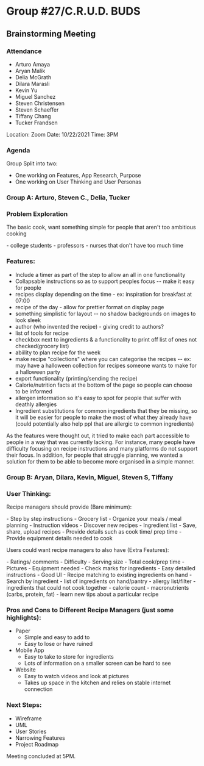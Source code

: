 # Group #27/C.R.U.D. BUDS
## Brainstorming Meeting

### Attendance
<!-- Remove the people not attending. -->
- Arturo Amaya
- Aryan Malik
- Delia McGrath
- Dilara Marasli
- Kevin Yu
- Miguel Sanchez
- Steven Christensen
- Steven Schaeffer
- Tiffany Chang
- Tucker Frandsen

Location: Zoom
Date: 10/22/2021
Time: 3PM

### Agenda
Group Split into two:
- One working on Features, App Research, Purpose
- One working on User Thinking and User Personas


### Group A: Arturo, Steven C., Delia, Tucker

### Problem Exploration
<p>The basic cook, want something simple for people that aren't too ambitious cooking</p>
- college students
- professors
- nurses that don't have too much time

### Features:
- Include a timer as part of the step to allow an all in one functionality
- Collapsable instructions so as to support peoples focus -- make it easy for people
- recipes display depending on the time - ex: inspiration for breakfast at 07:00
- recipe of the day - allow for prettier format on display page
- something simplistic for layout -- no shadow backgrounds on images to look sleek
- author (who invented the recipe) - giving credit to authors? 
- list of tools for recipe 
- checkbox next to ingredients & a functionality to print off list of ones not checked(grocery list)
- abiility to plan recipe for the week
- make recipe "collections" where you can categorise the recipes -- ex: may have a halloween collection for recipes someone wants to make for a halloween party
- export functionality (printing/sending the recipe)
- Calorie/nutrition facts at the bottom of the page so people can choose to be informed
- allergen information so it's easy to spot for people that suffer with deathly allergies
- Ingredient substitutions for common ingredients that they be missing, so it will be easier for people to make the most of what they already have (could potentially also help ppl that are allergic to common ingredients)
<p>As the features were thought out, it tried to make each part accessible to people in a way that was currently lacking. For instance, many people have difficulty focusing on recipe instructions and many platforms do not support their focus. In addition, for people that struggle planning, we wanted a solution for them to be able to become more organised in a simple manner.</p>

### Group B: Aryan, Dilara, Kevin, Miguel, Steven S, Tiffany

### User Thinking:
<p>Recipe managers should provide (Bare minimum):</p>
- Step by step instructions
- Grocery list
- Organize your meals / meal planning
- Instruction videos
- Discover new recipes
- Ingredient list
- Save, share, upload recipes
- Provide details such as cook time/ prep time
- Provide equipment details needed to cook

<p>Users could want recipe managers to also have (Extra Features):</p>
- Ratings/ comments
- Difficulty
- Serving size
- Total cook/prep time
- Pictures
- Equipment needed
- Check marks for ingredients
- Easy detailed instructions
- Good UI
- Recipe matching to existing ingredients on hand
- Search by ingredient
- list of ingredients on hand/pantry
- allergy list/filter
- ingredients that could not cook together
- calorie count
- macronutrients (carbs, protein, fat)
- learn new tips about a particular recipe

### Pros and Cons to Different Recipe Managers (just some highlights):
- Paper
  - Simple and easy to add to
  - Easy to lose or have ruined
- Mobile App
  - Easy to take to store for ingredients
  - Lots of information on a smaller screen can be hard to see
- Website
  - Easy to watch videos and look at pictures
  - Takes up space in the kitchen and relies on stable internet connection

### Next Steps:
- Wireframe
- UML
- User Stories
- Narrowing Features
- Project Roadmap

Meeting concluded at 5PM.
<!-- REMINDER TO SAVE THE TEMPLATE AS (mmddyy-topic.md)-->